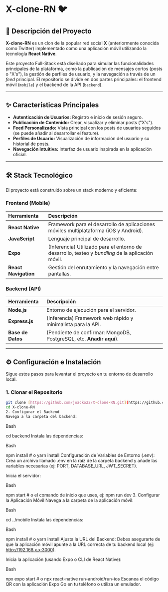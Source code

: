 # X-clone-RN 🐦

## 🚀 Descripción del Proyecto

**X-clone-RN** es un clon de la popular red social **X** (anteriormente conocida como Twitter) implementado como una aplicación móvil utilizando la tecnología **React Native**.

Este proyecto Full-Stack está diseñado para simular las funcionalidades principales de la plataforma, como la publicación de mensajes cortos (posts o "X's"), la gestión de perfiles de usuario, y la navegación a través de un *feed* principal. El repositorio se divide en dos partes principales: el frontend móvil (`mobile`) y el backend de la API (`backend`).

---

## ✨ Características Principales

* **Autenticación de Usuarios:** Registro e inicio de sesión seguro.
* **Publicación de Contenido:** Crear, visualizar y eliminar posts ("X's").
* **Feed Personalizado:** Vista principal con los posts de usuarios seguidos (se puede añadir al desarrollar el feature).
* **Perfiles de Usuario:** Visualización de información del usuario y su historial de posts.
* **Navegación Intuitiva:** Interfaz de usuario inspirada en la aplicación oficial.

---

## 🛠️ Stack Tecnológico

El proyecto está construido sobre un stack moderno y eficiente:

### Frontend (Mobile)
| Herramienta | Descripción |
| :--- | :--- |
| **React Native** | Framework para el desarrollo de aplicaciones móviles multiplataforma (iOS y Android). |
| **JavaScript** | Lenguaje principal de desarrollo. |
| **Expo** | (Inferencia) Utilizado para el entorno de desarrollo, testeo y *bundling* de la aplicación móvil. |
| **React Navigation** | Gestión del enrutamiento y la navegación entre pantallas. |

### Backend (API)
| Herramienta | Descripción |
| :--- | :--- |
| **Node.js** | Entorno de ejecución para el servidor. |
| **Express.js** | (Inferencia) Framework web rápido y minimalista para la API. |
| **Base de Datos** | (Pendiente de confirmar: MongoDB, PostgreSQL, etc. **Añadir aquí**). |

---

## ⚙️ Configuración e Instalación

Sigue estos pasos para levantar el proyecto en tu entorno de desarrollo local.

### 1. Clonar el Repositorio


```bash
git clone [https://github.com/joacko22/X-clone-RN.git](https://github.com/joacko22/X-clone-RN.git)
cd X-clone-RN
2. Configurar el Backend
Navega a la carpeta del backend:
```
Bash

cd backend
Instala las dependencias:

Bash

npm install # o yarn install
Configuración de Variables de Entorno (.env): Crea un archivo llamado .env en la raíz de la carpeta backend y añade las variables necesarias (ej: PORT, DATABASE_URL, JWT_SECRET).

Inicia el servidor:

Bash

npm start # o el comando de inicio que uses, ej: npm run dev
3. Configurar la Aplicación Móvil
Navega a la carpeta de la aplicación móvil:

Bash

cd ../mobile
Instala las dependencias:

Bash

npm install # o yarn install
Ajusta la URL del Backend: Debes asegurarte de que la aplicación móvil apunte a la URL correcta de tu backend local (ej: http://192.168.x.x:3000).

Inicia la aplicación (usando Expo o CLI de React Native):

Bash

npx expo start # o npx react-native run-android/run-ios
Escanea el código QR con la aplicación Expo Go en tu teléfono o utiliza un emulador.
